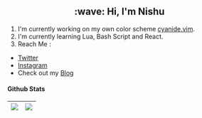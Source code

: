 <h2 align="center">:wave: Hi, I'm Nishu</h2>

1. I'm currently working on my own color scheme [cyanide.vim](https://github.com/nishu-murmu/cyanide.vim).
2. I'm currently learning Lua, Bash Script and React.
3. Reach Me :
 * [Twitter](twitter.com/_GLiches_)
 * [Instagram](instagram.com/nishu_murmu)
 * Check out my [Blog](https://medium.com/@nishumurmu)

#### Github Stats
<img src="https://github-readme-stats.vercel.app/api/top-langs/?username=nishu-murmu&layout=compact&show_icons=true&theme=gruvbox&langs_count=8&hide_border=true" />|<a src="https://github.com/nishu-murmu/github-readme-stats"><img src="https://github-readme-stats.vercel.app/api?username=nishu-murmu&show_icons=true&theme=gruvbox&hide_border=true&hide=stars"></a>
|--------------|-------------|
